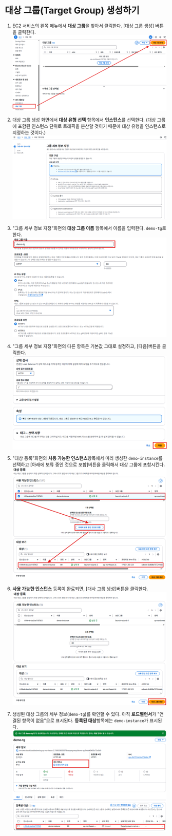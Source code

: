 # 대상 그룹(Target Group) 생성하기

1. EC2 서비스의 왼쪽 메뉴에서 **대상 그룹**을 찾아서 클릭한다. [대상 그룹 생성] 버튼을 클릭한다.
   ![대상 그룹](../images/4/6-1.png)

2. 대상 그룹 생성 화면에서 **대상 유형 선택** 항목에서 **인스턴스**를 선택한다. (대상 그룹에 포함된 인스턴스 단위로 트래픽을 분산할 것이기 때문에 대상 유형을 인스턴스로 지정하는 것이다.)
   ![대상 그룹](../images/4/6-2.png)

3. "그룹 세부 정보 지정"화면의 **대상 그룹 이름** 항목에서 이름을 입력한다. `demo-tg`로 한다.
   ![대상 그룹 이름 설정](../images/4/6-3.png)
   
4. "그룹 세부 정보 지정"화면의 다른 항목은 기본값 그대로 설정하고, [다음]버튼을 클릭한다.
   ![대상 그룹 생성](../images/4/6-4.png)

5. "대상 등록"화면의 **사용 가능한 인스턴스**항목에서 미리 생성한 `demo-instance`를 선택하고 [아래에 보류 중인 것으로 포함]버튼을 클릭해서 대상 그룹에 포함시킨다.
   ![대상 그룹에 사용 가능한 인스턴스 등록](../images/4/6-5.png)

6. **사용 가능한 인스턴스** 등록이 완료되면, [대사 그룹 생성]버튼을 클릭한다.
   ![대상 그룹에 사용 가능한 인스턴스 등록](../images/4/6-6.png)

7. 생성된 대상 그룹의 세부 정보(`demo-tg`)를 확인할 수 있다. 아직 **로드밸런서**가 "연결된 항목이 없음"으로 표시된다. **등록된 대상**항목에는 `demo-instance`가 표시된다.
   ![대상 그룹 세부정보](../images/4/6-7.png)
   